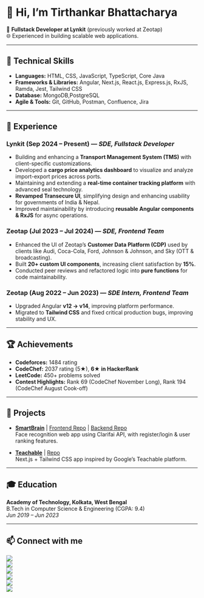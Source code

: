 # 👋 Hi, I’m Tirthankar Bhattacharya  

💼 **Fullstack Developer at Lynkit** (previously worked at Zeotap)  
🌐 Experienced in building scalable web applications.  

---

## 🚀 Technical Skills  
- **Languages:** HTML, CSS, JavaScript, TypeScript, Core Java  
- **Frameworks & Libraries:** Angular, Next.js, React.js, Express.js, RxJS, Ramda, Jest, Tailwind CSS  
- **Database:** MongoDB,PostgreSQL  
- **Agile & Tools:** Git, GitHub, Postman, Confluence, Jira  

---

## 💼 Experience  

### Lynkit (Sep 2024 – Present) — *SDE, Fullstack Developer*  
- Building and enhancing a **Transport Management System (TMS)** with client-specific customizations.  
- Developed a **cargo price analytics dashboard** to visualize and analyze import-export prices across ports.  
- Maintaining and extending a **real-time container tracking platform** with advanced seal technology.  
- **Revamped Transecure UI**, simplifying design and enhancing usability for governments of India & Nepal.  
- Improved maintainability by introducing **reusable Angular components & RxJS** for async operations.  

### Zeotap (Jul 2023 – Jul 2024) — *SDE, Frontend Team*  
- Enhanced the UI of Zeotap’s **Customer Data Platform (CDP)** used by clients like Audi, Coca-Cola, Ford, Johnson & Johnson, and Sky (OTT & broadcasting).  
- Built **20+ custom UI components**, increasing client satisfaction by **15%**.  
- Conducted peer reviews and refactored logic into **pure functions** for code maintainability.  

### Zeotap (Aug 2022 – Jun 2023) — *SDE Intern, Frontend Team*  
- Upgraded Angular **v12 → v14**, improving platform performance.  
- Migrated to **Tailwind CSS** and fixed critical production bugs, improving stability and UX.  

---

## 🏆 Achievements  
- **Codeforces:** 1484 rating  
- **CodeChef:** 2037 rating (5★), **6★ in HackerRank**  
- **LeetCode:** 450+ problems solved  
- **Contest Highlights:** Rank 69 (CodeChef November Long), Rank 194 (CodeChef August Cook-off)  

---

## 📂 Projects  

- **[SmartBrain](https://smartbrain-ax52.onrender.com)** | [Frontend Repo](https://github.com/subho2107/SmartBrain) | [Backend Repo](https://github.com/subho2107/smartbrain-api)  
  Face recognition web app using Clarifai API, with register/login & user ranking features.  

- **[Teachable](https://teachable-black.vercel.app/)** | [Repo](https://github.com/subho2107/teachable)  
  Next.js + Tailwind CSS app inspired by Google’s Teachable platform.  

---

## 🎓 Education  
**Academy of Technology, Kolkata, West Bengal**  
B.Tech in Computer Science & Engineering (CGPA: 9.4)  
*Jun 2019 – Jun 2023*  

---

## 📫 Connect with me  
<a href="mailto:tirthankar.bhattacharyaa@gmail.com"><img src="https://img.shields.io/badge/Email-D14836?style=for-the-badge&logo=gmail&logoColor=white"></a>  
<a href="https://www.linkedin.com/in/tirthankar-bhattacharya-a2b886191/"><img src="https://img.shields.io/badge/LinkedIn-0A66C2?style=for-the-badge&logo=linkedin&logoColor=white"></a>  
<a href="https://github.com/subho2107"><img src="https://img.shields.io/badge/GitHub-100000?style=for-the-badge&logo=github&logoColor=white"></a>  
<a href="https://leetcode.com/shubho2001g/"><img src="https://img.shields.io/badge/LeetCode-FFA116?style=for-the-badge&logo=leetcode&logoColor=black"></a>  
<a href="https://codeforces.com/profile/mrRobot"><img src="https://img.shields.io/badge/Codeforces-1F8ACB?style=for-the-badge&logo=codeforces&logoColor=white"></a>  
<a href="https://www.codechef.com/users/codeverything"><img src="https://img.shields.io/badge/CodeChef-5B4638?style=for-the-badge&logo=codechef&logoColor=white"></a>  
